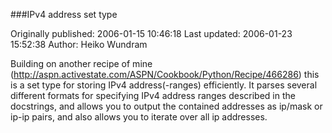 ###IPv4 address set type

Originally published: 2006-01-15 10:46:18
Last updated: 2006-01-23 15:52:38
Author: Heiko Wundram

Building on another recipe of mine (http://aspn.activestate.com/ASPN/Cookbook/Python/Recipe/466286) this is a set type for storing IPv4 address(-ranges) efficiently. It parses several different formats for specifying IPv4 address ranges described in the docstrings, and allows you to output the contained addresses as ip/mask or ip-ip pairs, and also allows you to iterate over all ip addresses.